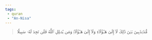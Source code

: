 ```yaml
---
tags: 
 - quran 
 - "An-Nisa"
---
```


> مُّذَبۡذَبِينَ بَيۡنَ ذَٰلِكَ لَآ إِلَىٰ هَـٰٓؤُلَآءِ وَلَآ إِلَىٰ هَـٰٓؤُلَآءِۚ وَمَن يُضۡلِلِ ٱللَّهُ فَلَن تَجِدَ لَهُۥ سَبِيلٗا
